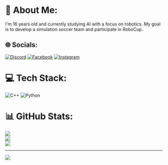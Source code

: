 # 💫 About Me:
I'm 16 years old and currently studying AI with a focus on robotics. My goal is to develop a simulation soccer team and participate in RoboCup.

## 🌐 Socials:
[![Discord](https://img.shields.io/badge/Discord-%237289DA.svg?logo=discord&logoColor=white)](https://discord.gg/https://discord.com/users/830768330612408330) [![Facebook](https://img.shields.io/badge/Facebook-%231877F2.svg?logo=Facebook&logoColor=white)](https://facebook.com/https://www.facebook.com/muwahid.ayaan) [![Instagram](https://img.shields.io/badge/Instagram-%23E4405F.svg?logo=Instagram&logoColor=white)](https://instagram.com/https://www.instagram.com/muwahid_ayaan_again/) 

# 💻 Tech Stack:
![C++](https://img.shields.io/badge/c++-%2300599C.svg?style=for-the-badge&logo=c%2B%2B&logoColor=white) ![Python](https://img.shields.io/badge/python-3670A0?style=for-the-badge&logo=python&logoColor=ffdd54)
# 📊 GitHub Stats:
![](https://github-readme-stats.vercel.app/api?username=Muwahid-Ayaan&theme=dark&hide_border=false&include_all_commits=false&count_private=false)<br/>
![](https://github-readme-streak-stats.herokuapp.com/?user=Muwahid-Ayaan&theme=dark&hide_border=false)<br/>
![](https://github-readme-stats.vercel.app/api/top-langs/?username=Muwahid-Ayaan&theme=dark&hide_border=false&include_all_commits=false&count_private=false&layout=compact)

---
[![](https://visitcount.itsvg.in/api?id=Muwahid-Ayaan&icon=0&color=0)](https://visitcount.itsvg.in)

<!-- Proudly created with GPRM ( https://gprm.itsvg.in ) -->
